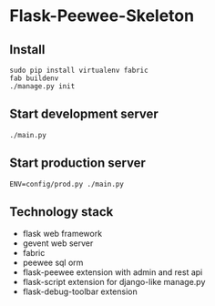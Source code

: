 Flask-Peewee-Skeleton
=====================

Install
-------
    sudo pip install virtualenv fabric
    fab buildenv
    ./manage.py init


Start development server
------------------------
    ./main.py


Start production server
-----------------------
    ENV=config/prod.py ./main.py


Technology stack
----------------
- flask web framework
- gevent web server
- fabric
- peewee sql orm
- flask-peewee extension with admin and rest api
- flask-script extension for django-like manage.py
- flask-debug-toolbar extension
